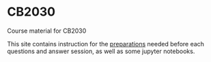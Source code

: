 # CB2030
Course material for CB2030

This site contains instruction for the [preparations](prep/index) needed before each questions and answer session, as well as some jupyter notebooks.
